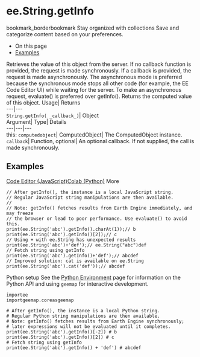  
#  ee.String.getInfo
bookmark_borderbookmark Stay organized with collections  Save and categorize content based on your preferences.
  * On this page
  * [Examples](https://developers.google.com/earth-engine/apidocs/ee-string-getinfo#examples)


Retrieves the value of this object from the server. 
If no callback function is provided, the request is made synchronously. If a callback is provided, the request is made asynchronously.
The asynchronous mode is preferred because the synchronous mode stops all other code (for example, the EE Code Editor UI) while waiting for the server. To make an asynchronous request, evaluate() is preferred over getInfo().
Returns the computed value of this object.
Usage| Returns  
---|---  
`String.getInfo( _callback_)`| Object  
Argument| Type| Details  
---|---|---  
this: `computedobject`| ComputedObject| The ComputedObject instance.  
`callback`| Function, optional| An optional callback. If not supplied, the call is made synchronously.  
## Examples
[Code Editor (JavaScript)](https://developers.google.com/earth-engine/apidocs/ee-string-getinfo#code-editor-javascript-sample)[Colab (Python)](https://developers.google.com/earth-engine/apidocs/ee-string-getinfo#colab-python-sample) More
```
// After getInfo(), the instance is a local JavaScript string.
// Regular JavaScript string manipulations are then available.
//
// Note: getInfo() fetches results from Earth Engine immediately, and may freeze
// the browser or lead to poor performance. Use evaluate() to avoid this.
print(ee.String('abc').getInfo().charAt(1));// b
print(ee.String('abc').getInfo()[2]);// c
// Using + with ee.String has unexpected results
print(ee.String('abc')+'def');// ee.String("abc")def
// Fetch string using getInfo
print(ee.String('abc').getInfo()+'def');// abcdef
// Improved solution: cat is available on ee.String
print(ee.String('abc').cat('def'));// abcdef
```
Python setup
See the [ Python Environment](https://developers.google.com/earth-engine/guides/python_install) page for information on the Python API and using `geemap` for interactive development.
```
importee
importgeemap.coreasgeemap
```
```
# After getInfo(), the instance is a local Python string.
# Regular Python string manipulations are then available.
# Note: getInfo() fetches results from Earth Engine synchronously;
# later expressions will not be evaluated until it completes.
print(ee.String('abc').getInfo()[-2]) # b
print(ee.String('abc').getInfo()[2]) # c
# Fetch string using getInfo
print(ee.String('abc').getInfo() + 'def') # abcdef
```

